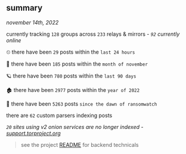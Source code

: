 
## summary
_november 14th, 2022_

currently tracking `128` groups across `233` relays & mirrors - _`92` currently online_

⏲ there have been `29` posts within the `last 24 hours`

🦈 there have been `185` posts within the `month of november`

🪐 there have been `780` posts within the `last 90 days`

🏚 there have been `2977` posts within the `year of 2022`

🦕 there have been `5263` posts `since the dawn of ransomwatch`

there are `62` custom parsers indexing posts

_`20` sites using v2 onion services are no longer indexed - [support.torproject.org](https://support.torproject.org/onionservices/v2-deprecation/)_

> see the project [README](https://github.com/joshhighet/ransomwatch#ransomwatch--) for backend technicals
